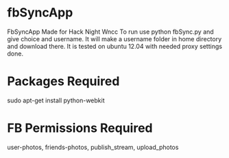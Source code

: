 fbSyncApp
=========

FbSyncApp Made for Hack Night Wncc
To run use python fbSync.py and give choice and username.
It will make a username folder in home directory and download there.
It is tested on ubuntu 12.04 with needed proxy settings done.

Packages Required
==================
sudo apt-get install python-webkit

FB Permissions Required
========================
user-photos, friends-photos, publish_stream, upload_photos
